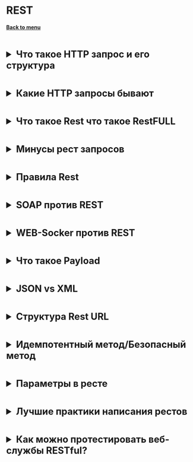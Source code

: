 <h1>REST</h1> 
<h4> 

[Back to menu](..%2FMenu.md)

</h4>

[//]: # (HTTP)
<br>
<details>
    <summary style="font-size: 25px;">
        <b>
            Что такое HTTP запрос и его структура
        </b>
    </summary>
<br>

HTTP - Трансферный протокол, который позволяет обмениваться данными в среде интернет 

Запрос
![img](https://s3.ap-south-1.amazonaws.com/myinterviewtrainer-domestic/public_assets/assets/000/000/468/original/core_components_of_HTTP_Request.png?1622561120)

Ответ
![img](https://s3.ap-south-1.amazonaws.com/myinterviewtrainer-domestic/public_assets/assets/000/000/467/original/core_components_of_HTTP_Response.png?1622561057)

</details>

[//]: # (Какие HTTP запросы бывают)
<br>
<details>
    <summary style="font-size: 25px;">
        <b>
            Какие HTTP запросы бывают
        </b>
    </summary>
<br>

* **GET**: используется для получения сведений с сервера и 
в основном является операцией только для чтения.
* **HEAD**: запрос get, но без тела (для извлечения метаинформации которая содержится в
заголовках ответа)
* **POST**: этот метод используется для создания новых ресурсов на сервере.
* **PUT**: этот метод используется для обновления старого/существующего 
ресурса на сервере или для замены ресурса.
* **DELETE**: этот метод используется для удаления ресурса на сервере.
* **PATCH**: используется для изменения ресурса на сервере.
* **OPTIONS**: Это извлекает список поддерживаемых опций ресурсов, 
присутствующих на сервере.

</details>

[//]: # (Rest)
<br>
<details>
    <summary style="font-size: 25px;">
        <b>
            Что такое Rest что такое RestFULL
        </b>
    </summary>
<br>

**Rest** - набор архитектурных правил соблюдая которые обеспечивается
максимально оптимальная разработка веб-сервисов.

REST - может использоваться практически для любого протокола,
при использовании для веб-API он обычно использует преимущества HTTP.

Одним из ключевых преимуществ API REST является то,
что он обеспечивает большую гибкость.

**RestFull** система - система которая реализуется все описанные правила

</details>

[//]: # (Минусы рест запросов)
<br>
<details>
    <summary style="font-size: 25px;">
        <b>
            Минусы рест запросов
        </b>
    </summary>
<br>

С точки зрения **клиентской** стороны, REST не хранит временного состояния 
из-за этого поведение временных переменных (хранение, безопасность, доступность)
полностью хранится на клиентской стороне.

С точки зрения **серверной** стороны, REST не накладывает ограничений безопасности
За обработку и безопасность данных которые передаются через REST
берет на себя сервер

</details> 

[//]: # (Правила Rest)
<br>
<details>
    <summary style="font-size: 25px;">
        <b>
            Правила Rest
        </b>
    </summary>
<br>

**1. Клиент-сервер**

Это ограничение основано на том, что клиент и сервер
должны быть отделены друг от друга и иметь возможность развиваться индивидуально.
Ui - как клиент

**2. Stateless (Отсутствие состояния)**

**Сервер не должен запоминать состояние** пользователя между запросами —
в каждом запросе передаётся информация, идентифицирующая пользователя
(например, token, полученный через OAuth-авторизацию)
и все параметры, необходимые для выполнения операции.

Независимость от состояния означает, что данные,
возвращаемые определенным вызовом API, не должны зависеть от вызовов, 
сделанных ранее.

Сделано это для мультизапросов, если сразу много пользователей обращаются к
системе трудозатратно запоминать состояние каждого из них.

**3. Кэширование**

**Ответ сервера может быть кэширован** на
определенный период времени и использоваться повторно без новых запросов к серверу.
(получение константных значений, таких как рабочие часовые пояса)

**4. Унифицированный интерфейс**

Все рест запросы должны быть построены с использованием общего шаблона
построения запросов. Для того чтобы каждый разработчик мог писать запросы
не применяя никаких правил из головы.

+ HATEOAS
  (Система, которая позволяет возвращать вместе с ответом рест запроса также и ссылки
  содержащие возможные рест запросы последующие за уже совершившимся.
  Таким образом мы усведомляем разработчика или пользователя о том каким рестом
  он может воспользоваться далее, и даем ему последнюю версию этого реста.
  Так же данные могут подставляться динамически)

+ самоОписываемость selfDescriptive
  (единый интерфейс между клиентами и серверами. Самоописательное сообщение содержит всю информацию, 
   необходимую получателю для его понимания. Не должно быть дополнительной информации в отдельной 
   документации или в другом сообщении.)


**5. Многоуровневая система**

Многоуровневое означает, что клиент не знает, является ли сервер,
который отвечает, на самом деле конечным сервером,
который обслуживает ресурс, что является отличным
принципом для обеспечения балансировки нагрузки и предоставления общих кэшей.

Нужно для масштабирования

**6. (Добавочное) удобство представления данных**
В качестве представления данных объекта передаются данные в формате JSON или XML

Рест должны отдавать единый формат ответа, для того чтобы обработчики были настроены
под что-то конкретное и не случалось исключений на этой почве.
</details>

[//]: # (SOAP против REST)
<br>
<details>
    <summary style="font-size: 25px;">
        <b>
            SOAP против REST
        </b>
    </summary>
<br>

Самое главное различие - логическое

**SOAP** - это протокол, который используется для реализации веб-сервисов

а **REST** - это набор архитектурных правил

Soap не может использовать REST, но REST может использовать SOAP

из минусов:
- SOAP только xml
- и не имеет возможности кешироваться
- работает медленнее
- не так просто тестировать как REST

из плюсов:
- SOAP используется когда нет возможности использовать рест 
  (требование обработать сценарии с состоянием)
- Поддержка устаревших систем, которые были сделаны до введения рест
- Предлагает большой уровень безопасности (как пример PayPal на soap)
- Предлагает транзакции

</details>

[//]: # (WEB-Socker против REST)
<br>
<details>
    <summary style="font-size: 25px;">
        <b>
            WEB-Socker против REST
        </b>
    </summary>
<br>

Разница в принципе обращения. 

Rest однонаправленный кидает реквест на сервер и тот присылает ответ

Web-Soket - многонаправленный, сокет кидает запрос на подключение,
потом подключается, потом общаются друг с другом, в конце закрывая конект

- веб сокеты подходят для прямого обращения, например игр
- у них нет разделения на url тело и хедеры, они сразу отправляют данные, следовательно быстрее
- сервер может задать вопрос клиенту, а не только клиент-серверу
- сохраняет состояние сеанса

из минусов:
- только вертикальное масштабирование
- зависят от IP адреса и номера порта
- требуется память для хранения данных

</details>

[//]: # (Что такое Payload)
<br>
<details>
    <summary style="font-size: 25px;">
        <b>
            Что такое Payload
        </b>
    </summary>
<br>

Payload - тело запроса которое несет необходимую информацию.
(обычно относят к POST запросам)

</details> 

[//]: # (JSON vs XML)
<br>
<details>
    <summary style="font-size: 25px;">
        <b>
            JSON vs XML
        </b>
    </summary>
<br>

Разница в логическом использовании. 

XML создавался как дескриптор, где теги и иерархия позволяют описать правила 

JSON создавался для передачи данных. И имеет более удобную структуру для
работы именно с передачей данных.

Это не значит что JSON нельзя использовать для описания, а XML для передачи данных,
но одно предпочтительней другому в разных ситуациях. (мы можем считать в уме, но 
пользуемся калькулятором)

</details>

[//]: # (Структура Rest URL)
<br>
<details>
    <summary style="font-size: 25px;">
        <b>
            Структура Rest URL
        </b>
    </summary>
<br>

общий структурный вид для запроса - /:entities[/:id][/?:params]
entity — название сущности, во множественном числе
id opt. — первичный ключ объекта. Если первичный ключ составной, то части указываются через слэш.
params opt. — дополнительные параметры выборки для списочных запросов

GET /:entities/:id    - get element by id
GET /:entities/       - get all elements
POST /:entities/      - add element
PUT /:entities/:id       - update element

- используйте существительные во множественном числе
- при использовании длинного имени используйте подчеркивание или дефис authorized-users
- только строчные буквы
- поддержка обратной совместимости
- использование http методов
- используйте значение как иерархию /users/{id}/address

</details>

[//]: # (Идемпотентный метод/Безопасный метод)
<br>
<details>
    <summary style="font-size: 25px;">
        <b>
            Идемпотентный метод/Безопасный метод
        </b>
    </summary>
<br>

Метод HTTP является идемпотентным, если повторный идентичный запрос,
сделанный один или несколько раз подряд, имеет один и тот же эффект,
не изменяющий состояние сервера.
Другими словами, идемпотентный метод не должен иметь никаких побочных эффектов (side-effects),
кроме сбора статистики или подобных операций.
Корректно реализованные методы GET, HEAD, PUT и DELETE идемпотентны,
но не метод POST.

Безопасные методы — это те, которые не изменяют внутренние ресурсы. 
Эти методы можно кэшировать и извлекать без какого-либо воздействия на ресурс.
(OPTIONS, GET, HEAD)

</details>

[//]: # (Параметры в ресте)
<br>
<details>
    <summary style="font-size: 25px;">
        <b>
            Параметры в ресте
        </b>
    </summary>
<br>

QUERY Parameters
Параметры QUERY появляются в URL после знака вопроса (?) После имени ресурса:
http://myserver.com/resource-name?param1=value1&param2=value2

PATH Parameters
{server_host}/students/{student_id}

HEADER Parameters
BODY Params

Лучшая практика для разработки RESTful API заключается в том, что параметры пути
используются для идентификации конкретного ресурса или ресурсов,
а параметры запроса используются для сортировки / фильтрации этих ресурсов.

</details>

[//]: # (Лучшие практики написания рестов)
<br>
<details>
    <summary style="font-size: 25px;">
        <b>
            Лучшие практики написания рестов
        </b>
    </summary>
<br>

- По возможности используйте JSON
- Используйте по возможности не более 3-4 уровней вложенности
- Множественное число
- В случае ошибки, REST должен возвращать не только статус но и описывающее предложение
- Если возвращается большой поток данных, по возможности применяйте фильтрацию
- Базовые принципы безопасности со стороны сервера
- Не забывать про кеширование
- Управление версиями апи, при этом не отключая старые версии, а используя пересылку

</details>

[//]: # (Как можно протестировать веб-службы RESTful?)
<br>
<details>
    <summary style="font-size: 25px;">
        <b>
            Как можно протестировать веб-службы RESTful?
        </b>
    </summary>
<br>

- Воспользоваться Postman. Где можно создавать сьюты тестовых данных и запускать их
- Воспользоваться Swagger.

</details>
